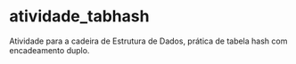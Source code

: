 # atividade_tabhash
Atividade para a cadeira de Estrutura de Dados, prática de tabela hash com encadeamento duplo.
